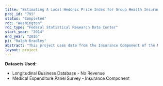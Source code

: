 ```yaml
---
title: "Estimating A Local Hedonic Price Index for Group Health Insurance"
proj_id: "795"
status: "Completed"
rdc: "Washington"
rdc_type: "Federal Statistical Research Data Center"
start_year: "2014"
end_year: "2016"
pi: "Ralph Bradley"
abstract: "This project uses data from the Insurance Component of the Medical Expenditure Panel Survey (MEPS-IC) in conjunction with the Longitudinal Business Database to develop a methodology to construct a quality-and-risk-adjusted hedonic price index for health insurance premiums. The hedonic price index will be an estimate of the premium level in a local geographic market in a particular year, holding quality and risk constant. Since this project will also examine the role that geography plays in setting these premiums, the estimated premiums will be used to test whether insurance prices differ across local geographic markets. In so doing, this project will also examine the factors that affect health insurance premiums and will develop a method to impute for non-response based on these factors."
layout: project
---
```


**Datasets Used:**

  - Longitudinal Business Database - No Revenue 
  - Medical Expenditure Panel Survey - Insurance Component 

